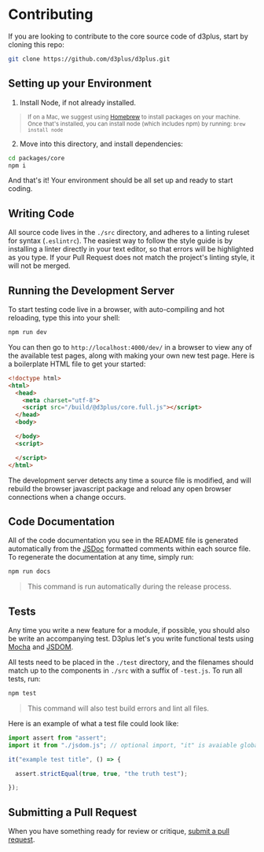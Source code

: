 # Contributing

If you are looking to contribute to the core source code of d3plus, start by cloning this repo:

```sh
git clone https://github.com/d3plus/d3plus.git
```

## Setting up your Environment

1. Install Node, if not already installed.
> <sub>If on a Mac, we suggest using [Homebrew](http://brew.sh/) to install packages on your machine. Once that's installed, you can install node (which includes npm) by running: `brew install node`</sub>
2. Move into this directory, and install dependencies:
```sh
cd packages/core
npm i
```

And that's it! Your environment should be all set up and ready to start coding.

## Writing Code

All source code lives in the `./src` directory, and adheres to a linting ruleset for syntax (`.eslintrc`). The easiest way to follow the style guide is by installing a linter directly in your text editor, so that errors will be highlighted as you type. If your Pull Request does not match the project's linting style, it will not be merged.

## Running the Development Server

To start testing code live in a browser, with auto-compiling and hot reloading, type this into your shell:

```sh
npm run dev
```

You can then go to `http://localhost:4000/dev/` in a browser to view any of the available test pages, along with making your own new test page. Here is a boilerplate HTML file to get your started:

```html
<!doctype html>
<html>
  <head>
    <meta charset="utf-8">
    <script src="/build/@d3plus/core.full.js"></script>
  </head>
  <body>

  </body>
  <script>

  </script>
</html>
```
The development server detects any time a source file is modified, and will rebuild the browser javascript package and reload any open browser connections when a change occurs.

## Code Documentation

All of the code documentation you see in the README file is generated automatically from the [JSDoc](http://usejsdoc.org/) formatted comments within each source file. To regenerate the documentation at any time, simply run:

```sh
npm run docs
```

> This command is run automatically during the release process.

## Tests

Any time you write a new feature for a module, if possible, you should also be write an accompanying test. D3plus let's you write functional tests using [Mocha](https://mochajs.org/) and [JSDOM](https://github.com/jsdom/jsdom).

All tests need to be placed in the `./test` directory, and the filenames should match up to the components in `./src` with a suffix of `-test.js`. To run all tests, run:

```sh
npm test
```
> This command will also test build errors and lint all files.

Here is an example of what a test file could look like:

```js
import assert from "assert";
import it from "./jsdom.js"; // optional import, "it" is avaiable globally if not imported

it("example test title", () => {

  assert.strictEqual(true, true, "the truth test");

});

```

## Submitting a Pull Request

When you have something ready for review or critique, [submit a pull request](https://github.com/d3plus/d3plus/compare/).
